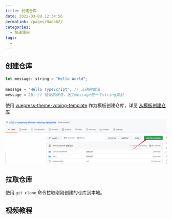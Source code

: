 ```yaml
---
title: 创建仓库
date: 2022-03-09 12:34:56
permalink: /pages/9ada62/
categories:
  - 快速使用
tags:
  -
---
```


<!-- more -->

## 创建仓库

```js
let message: string = "Hello World";

message = "Hello TypeScript"; // 正确的做法
message = 20; // 错误的做法，因为message是一个string类型
```

使用 [vuepress-theme-vdoing-template](https://github.com/u2sb/vuepress-theme-vdoing-template) 作为模板创建仓库，详见 [从模板创建仓库](https://docs.github.com/cn/repositories/creating-and-managing-repositories/creating-a-repository-from-a-template)

![创建仓库](./img/Snipaste_2022-04-03_15-02-46.jpg)

## 拉取仓库

使用 `git clone` 命令拉取刚刚创建的仓库到本地。

## 视频教程

<!-- <Artplayer :src="{url:'https://user-images.githubusercontent.com/26868745/161530616-c301be93-4ae5-47ee-9959-e8b453428a4a.mp4'}" /> -->

<Artplayer :src="{url:'https://upos-sz-mirror08ct.bilivideo.com/upgcxcode/64/98/859679864/859679864-1-208.mp4?e=ig8euxZM2rNcNbRVhwdVhwdlhWdVhwdVhoNvNC8BqJIzNbfq9rVEuxTEnE8L5F6VnEsSTx0vkX8fqJeYTj_lta53NCM=&uipk=5&nbs=1&deadline=1670842048&gen=playurlv2&os=08ctbv&oi=3683394051&trid=e2057cb62cee46f4a6787e4bb1d75183T&mid=435001858&platform=html5&upsig=9133e91b2952ecf6df9d50cb8d906b57&uparams=e,uipk,nbs,deadline,gen,os,oi,trid,mid,platform&bvc=vod&nettype=0&bw=75971&orderid=0,1&logo=80000000'}" />
